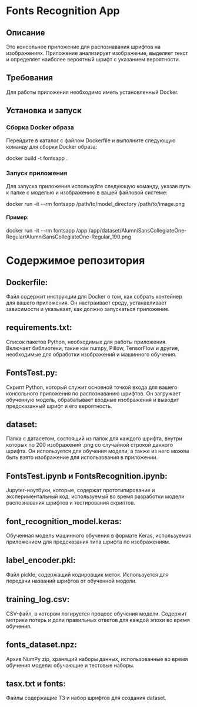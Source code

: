 # Fonts Recognition App
## Описание
Это консольное приложение для распознавания шрифтов на изображениях. Приложение анализирует изображение, выделяет текст и определяет наиболее вероятный шрифт с указанием вероятности.

## Требования
Для работы приложения необходимо иметь установленный Docker.

## Установка и запуск
### Сборка Docker образа
Перейдите в каталог с файлом Dockerfile и выполните следующую команду для сборки Docker образа:

docker build -t fontsapp .

### Запуск приложения
Для запуска приложения используйте следующую команду, указав путь к папке с моделью и изображению в вашей файловой системе:

docker run -it --rm fontsapp /path/to/model_directory /path/to/image.png

#### Пример: 

docker run -it --rm fontsapp /app /app/dataset/AlumniSansCollegiateOne-Regular/AlumniSansCollegiateOne-Regular_190.png


# Содержимое репозитория

## Dockerfile:

Файл содержит инструкции для Docker о том, как собрать контейнер для вашего приложения. Он настраивает среду, устанавливает зависимости и указывает, как должно запускаться приложение.

## requirements.txt:

Список пакетов Python, необходимых для работы приложения. Включает библиотеки, такие как numpy, Pillow, TensorFlow и другие, необходимые для обработки изображений и машинного обучения.

## FontsTest.py:

Скрипт Python, который служит основной точкой входа для вашего консольного приложения по распознаванию шрифтов. Он загружает обученную модель, обрабатывает входные изображения и выводит предсказанный шрифт и его вероятность.

## dataset:

Папка с датасетом, состоящий из папок для каждого шрифта, внутри которых по 200 изображений .png со случайной строкой данного шрифта. Он используется для обучения модели, а также из него можем быть взято изображение для использования в приложении.

## FontsTest.ipynb и FontsRecognition.ipynb:

Jupyter-ноутбуки, которые, содержат прототипирование и экспериментальный код, используемый во время разработки модели распознавания шрифтов и тестирования скриптов.
## font_recognition_model.keras:

Обученная модель машинного обучения в формате Keras, используемая приложением для предсказания типа шрифта по изображениям.
## label_encoder.pkl:

Файл pickle, содержащий кодировщик меток. Используется для передачи названий шрифтов от обученной модели.

## training_log.csv:

CSV-файл, в котором логируется процесс обучения модели. Содержит метрики потерь и доли правильных ответов для каждой эпохи во время обучения.

## fonts_dataset.npz:

Архив NumPy zip, хранящий наборы данных, использованные во время обучения модели: обучающие и тестовые наборы.

## tasx.txt и fonts:
Файлы содержащие ТЗ и набор шрифтов для создания dataset.
